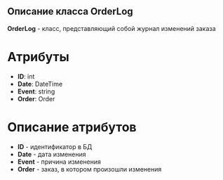 ## Описание класса OrderLog
**OrderLog** - класс, представляющий собой журнал изменений заказа
# Атрибуты
- **ID**: int
- **Date**: DateTime
- **Event**: string
- **Order**: Order
# Описание атрибутов
- **ID** - идентификатор в БД
- **Date** - дата изменения
- **Event** - причина изменения
- **Order** - заказ, в котором произошли изменения
